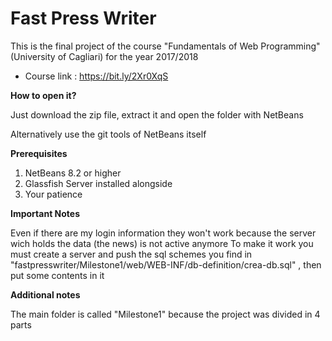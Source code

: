 
# Fast Press Writer
This is the final project of the course "Fundamentals of Web Programming" (University of Cagliari) for the year 2017/2018

 - Course link : https://bit.ly/2Xr0XqS

**How to open it?**

Just download the zip file, extract it and open the folder with NetBeans

Alternatively use the git tools of NetBeans itself

**Prerequisites**

 1. NetBeans 8.2 or higher
 2. Glassfish Server installed alongside
 3. Your patience 

**Important Notes**

Even if there are my login information they won't work because the server wich holds the data (the news) is not active anymore
To make it work you must create a server and push the sql schemes you find in "fastpresswriter/Milestone1/web/WEB-INF/db-definition/crea-db.sql" , then put some contents in it

**Additional notes**

The main folder is called "Milestone1" because the project was divided in 4 parts
